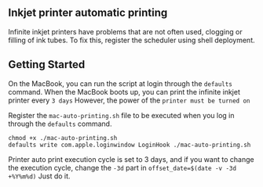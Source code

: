 ## Inkjet printer automatic printing

Infinite inkjet printers have problems that are not often used, clogging or filling of ink tubes.
To fix this, register the scheduler using shell deployment.

## Getting Started
On the MacBook, you can run the script at login through the `defaults` command.
When the MacBook boots up, you can print the infinite inkjet printer every `3 days`
However, the power of the `printer must be turned on`

Register the `mac-auto-printing.sh` file to be executed when you log in through the `defaults` command.

```
chmod +x ./mac-auto-printing.sh
defaults write com.apple.loginwindow LoginHook ./mac-auto-printing.sh
```

Printer auto print execution cycle is set to 3 days, and if you want to change the execution cycle, change the `-3d` part in `offset_date=$(date -v -3d +%Y%m%d)` Just do it.
